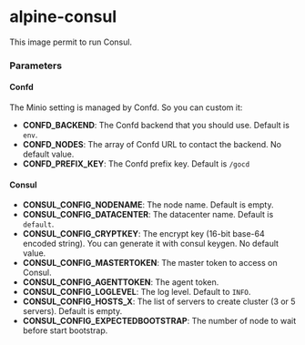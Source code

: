 alpine-consul
===============

This image permit to run Consul.



### Parameters

#### Confd

The Minio setting is managed by Confd. So you can custom it:
- **CONFD_BACKEND**: The Confd backend that you should use. Default is `env`.
- **CONFD_NODES**: The array of Confd URL to contact the backend. No default value.
- **CONFD_PREFIX_KEY**: The Confd prefix key. Default is `/gocd`


#### Consul

- **CONSUL_CONFIG_NODENAME**: The node name. Default is empty.
- **CONSUL_CONFIG_DATACENTER**: The datacenter name. Default is `default`.
- **CONSUL_CONFIG_CRYPTKEY**: The encrypt key (16-bit base-64 encoded string). You can generate it with consul keygen. No default value.
- **CONSUL_CONFIG_MASTERTOKEN**: The master token to access on Consul.
- **CONSUL_CONFIG_AGENTTOKEN**: The agent token.
- **CONSUL_CONFIG_LOGLEVEL**: The log level. Default to `INFO`.
- **CONSUL_CONFIG_HOSTS_X**: The list of servers to create cluster (3 or 5 servers). Default is empty.
- **CONSUL_CONFIG_EXPECTEDBOOTSTRAP**: The number of node to wait before start bootstrap.
